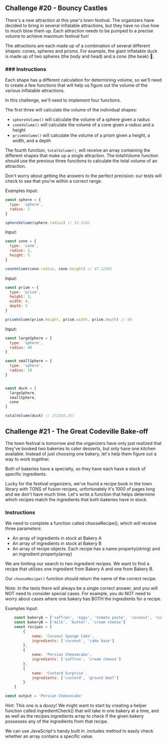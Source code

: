 
## Challenge #20 - Bouncy Castles
There's a new attraction at this year's town festival. The organizers have decided to bring in several inflatable attractions, but they have no clue how to much blow them up. Each attraction needs to be pumped to a precise volume to achieve maximum festival fun!

The attractions are each made up of a combination of several different shapes: cones, spheres and prisms. For example, the giant inflatable duck is made up of two spheres (the body and head) and a cone (the beak) 🦆.

### ### Instructions
Each shape has a different calculation for determining volume, so we'll need to create a few functions that will help us figure out the volume of the various inflatable attractions.

In this challenge, we'll need to implement four functions.

The first three will calculate the volume of the individual shapes:

- `sphereVolume()` will calculate the volume of a sphere given a radius
- `coneVolume()` will calculate the volume of a cone given a radius and a height
- `prismVolume()` will calculate the volume of a prism given a height, a width, and a depth

The fourth function, `totalVolume()`, will receive an array containing the different shapes that make up a single attraction. The totalVolume function should use the previous three functions to calculate the total volume of an attraction.

Don't worry about getting the answers to the perfect precision: our tests will check to see that you're within a correct range.

Examples
Input:
```javascript
const sphere = {
  type: 'sphere',
  radius: 2
}

sphereVolume(sphere.radius) // 33.5102
```


Input:
```javascript
const cone = {
  type: 'cone',
  radius: 3,
  height: 5
}

coneVolume(cone.radius, cone.height) // 47.12385
```

Input:
```javascript
const prism = {
  type: 'prism',
  height: 3,
  width: 4,
  depth: 5
}

prismVolume(prism.height, prism.width, prism.depth) // 60
```
Input:
```javascript
const largeSphere = {
  type: 'sphere',
  radius: 40
}

const smallSphere = {
  type: 'sphere',
  radius: 10
}


const duck = [
  largeSphere,
  smallSphere,
  cone
]

totalVolume(duck) // 272318.257
```

## Challenge #21 - The Great Codeville Bake-off
The town festival is tomorrow and the organizers have only just realized that they've booked two bakeries to cater desserts, but only have one kitchen available. Instead of just choosing one bakery, let's help them figure out a way to work together.

Both of bakeries have a specialty, so they have each have a stock of specific ingredients.

Lucky for the festival organizers, we've found a recipe book in the town library with TONS of fusion recipes, unfortunately it's 1000 of pages long and we don't have much time. Let's write a function that helps determine which recipes match the ingredients that both bakeries have in stock.

### Instructions
We need to complete a function called chooseRecipe(), which will receive three parameters:

- An array of ingredients in stock at Bakery A
- An array of ingredients in stock at Bakery B
- An array of recipe objects. Each recipe has a name property(string) and an ingredient property(array)

We are limiting our search to two ingredient recipes. We want to find a recipe that utilizes one ingredient from Bakery A and one from Bakery B.

Our `chooseRecipe()` function should return the name of the correct recipe.

Note: In the tests there will always be a single correct answer, and you will NOT need to consider special cases. For example, you do NOT need to worry about cases where one bakery has BOTH the ingredients for a recipe.

Examples
Input:
```javascript
    const bakeryA = ['saffron', 'eggs', 'tomato paste', 'coconut', 'custard']
    const bakeryB = ['milk', 'butter', 'cream cheese']
    const recipes = [
        {
            name: 'Coconut Sponge Cake',
            ingredients: ['coconut', 'cake base']
        },
        {
            name: 'Persian Cheesecake',
            ingredients: ['saffron', 'cream cheese']
        },
        {
            name: 'Custard Surprise',
            ingredients: ['custard', 'ground beef']
        }
    ]

const output = 'Persian Cheesecake'
```

Hint: This one is a doozy! We might want to start by creating a helper function called ingredientCheck() that will take in one bakery at a time, and as well as the recipes.ingredients array to check if the given bakery possesses any of the ingredients from that recipe.

We can use JavaScript's handy built in .includes method to easily check whether an array contains a specific value.